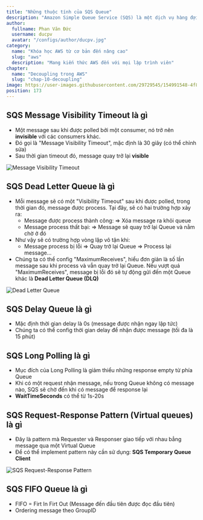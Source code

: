 ```yaml
---
title: "Những thuộc tính của SQS Queue"
description: "Amazon Simple Queue Service (SQS) là một dịch vụ hàng đợi (queue) lưu trữ message nhanh chóng, đáng tin cậy, có khả năng mở rộng và quản lý một cách đầy đủ. Với SQS, bạn có thể gửi, nhận và lưu trữ message giữa các thành phần trong một phần mềm."
author:
  fullname: Phan Văn Đức
  username: ducpv
  avatar: "/configs/author/ducpv.jpg"
category:
  name: "Khóa học AWS từ cơ bản đến nâng cao"
  slug: "aws"
  description: "Mang kiến thức AWS đến với mọi lập trình viên"
chapter:
  name: "Decoupling trong AWS"
  slug: "chap-10-decoupling"
image: https://user-images.githubusercontent.com/29729545/154991548-4f808264-b07b-418f-8c4e-0d5bd7c623eb.png
position: 173
---
```


## SQS Message Visibility Timeout là gì

- Một message sau khi được polled bởi một consumer, nó trở nên **invisible** với các consumers khác.
- Đó gọi là "Message Visibility Timeout", mặc định là 30 giây (có thể chỉnh sửa)
- Sau thời gian timeout đó, message quay trở lại **visible**

![Message Visibility Timeout](https://user-images.githubusercontent.com/29729545/154991548-4f808264-b07b-418f-8c4e-0d5bd7c623eb.png)

## SQS Dead Letter Queue là gì

- Mỗi message sẽ có một "Visibility Timeout" sau khi được polled, trong thời gian đó, message được process. Tại đây, sẽ có hai trường hợp xảy ra:
  - Message được process thành công: => Xóa message ra khỏi queue
  - Message process thất bại: => Message sẽ quay trở lại Queue và nằm chờ ở đó
- Như vậy sẽ có trường hợp vòng lặp vô tận khi:
  - Message process bị lỗi => Quay trở lại Queue => Process lại message...
- Chúng ta có thể config "MaximumReceives", hiểu đơn giản là số lần message sau khi process và vẫn quay trở lại Queue. Nếu vượt quá "MaximumReceives", message bị lỗi đó sẽ tự động gửi đến một Queue khác là **Dead Letter Queue (DLQ)**

![Dead Letter Queue](https://user-images.githubusercontent.com/29729545/154995256-cb892923-6a89-43ea-9e47-9eb901c66aed.png)

## SQS Delay Queue là gì

- Mặc định thời gian delay là 0s (message được nhận ngay lập tức)
- Chúng ta có thể config thời gian delay để nhận được message (tối đa là 15 phút)

## SQS Long Polling là gì

- Mục đích của Long Polling là giảm thiểu những response empty từ phía Queue
- Khi có một request nhận message, nếu trong Queue không có message nào, SQS sẽ chờ đến khi có message để response lại
- **WaitTimeSeconds** có thể từ 1s-20s

## SQS Request-Response Pattern (Virtual queues) là gì

- Đây là pattern mà Requester và Responser giao tiếp với nhau bẳng message qua một Virtual Queue
- Để có thể implement pattern này cần sử dụng: **SQS Temporary Queue Client**

![SQS Request-Response Pattern](https://d2908q01vomqb2.cloudfront.net/1b6453892473a467d07372d45eb05abc2031647a/2019/07/26/Selection_015.png)

## SQS FIFO Queue là gì

- FIFO = Firt In Firt Out (Message đến đầu tiên được đọc đầu tiên)
- Ordering message theo GroupID
